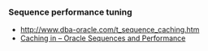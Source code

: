 ### Sequence performance tuning
* http://www.dba-oracle.com/t_sequence_caching.htm
* [Caching in – Oracle Sequences and Performance](https://mikesmithers.wordpress.com/2015/09/04/caching-in-oracle-sequences-and-performance/)
